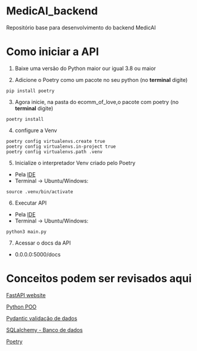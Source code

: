 # MedicAI_backend
Repositório base para desenvolvimento do backend MedicAI

# Como iniciar a API 

1. Baixe uma versão do Python maior our igual 3.8 ou maior 

2. Adicione o Poetry como um pacote no seu python (no **terminal** digite) 

```shell
pip install poetry
```

3. Agora inicie, na pasta do ecomm_of_love,o pacote com poetry (no **terminal** digite) 

```shell
poetry install
```

4. configure a Venv 

```shell
poetry config virtualenvs.create true
poetry config virtualenvs.in-project true
poetry config virtualenvs.path .venv
```

5. Inicialize o interpretador Venv criado pelo Poetry 

* Pela [IDE](https://code.visualstudio.com/docs/python/environments)
* Terminal -> Ubuntu/Windows:
```shell
source .venv/bin/activate
```

6. Executar API 

* Pela [IDE](https://code.visualstudio.com/docs/python/environments)
* Terminal -> Ubuntu/Windows:
 ```shell
 python3 main.py
 ``` 

7. Acessar o docs da API

* 0.0.0.0:5000/docs  

# Conceitos podem ser revisados aqui

[FastAPI website](https://fastapi.tiangolo.com/)

[Python POO](https://pythonacademy.com.br/blog/introducao-a-programacao-orientada-a-objetos-no-python)

[Pydantic validação de dados](https://docs.pydantic.dev/latest/)

[SQLalchemy - Banco de dados](https://www.sqlalchemy.org/)

[Poetry](https://python-poetry.org/)
